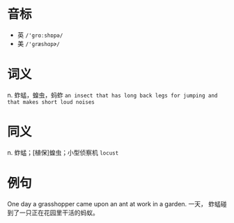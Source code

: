 # 音标

- 英 `/'grɑːshɒpə/`
- 美 `/'ɡræshɑpɚ/`

# 词义

n. 蚱蜢，蝗虫，蚂蚱
`an insect that has long back legs for jumping and that makes short loud noises`

# 同义

n. 蚱蜢；[植保]蝗虫；小型侦察机
`locust`

# 例句

One day a grasshopper came upon an ant at work in a garden.
一天， 蚱蜢碰到了一只正在花园里干活的蚂蚁。


